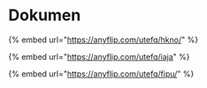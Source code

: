 # Dokumen

{% embed url="https://anyflip.com/utefq/hkno/" %}

{% embed url="https://anyflip.com/utefq/iaja" %}

{% embed url="https://anyflip.com/utefq/fipu/" %}
